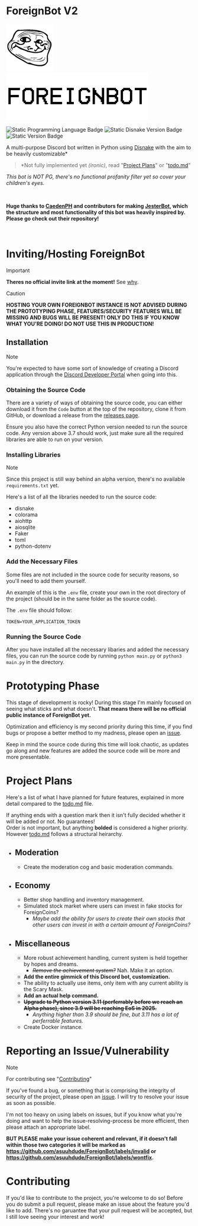 # ForeignBot V2

<p float="left">
    <img src="./resources/icon.png">
    <img src="./resources/text.png">
</p>

![Static Programming Language Badge](https://img.shields.io/badge/lang-Python%203.11.9-blue)
![Static Disnake Version Badge](https://img.shields.io/badge/disnake-v2.9.2-blue)
![Static Version Badge](https://img.shields.io/badge/latest-v1.0.1v2--prototype-yellow)


A multi-purpose Discord bot written in Python using [Disnake](https://github.com/DisnakeDev/disnake) with the aim to be heavily customizable*
>*Not fully implemented yet *(ironic)*, read "[Project Plans](#project-plans)" or "[todo.md](./todo.md)"

*This bot is NOT PG, there's no functional profanity filter yet so cover your children's eyes.*

<br />

**Huge thanks to [CaedenPH](https://github.com/CaedenPH) and contributors for making [JesterBot](https://github.com/CaedenPH/JesterBot), which the structure and most functionality of this bot was heavily inspired by. Please go check out their repository!**

<br />

# Inviting/Hosting ForeignBot

>[!IMPORTANT]
>**Theres no official invite link at the moment!** See [why](#prototyping-phase).

>[!CAUTION]
>**HOSTING YOUR OWN FOREIGNBOT INSTANCE IS NOT ADVISED DURING THE PROTOTYPING PHASE, FEATURES/SECURITY FEATURES WILL BE MISSING AND BUGS WILL BE PRESENT! ONLY DO THIS IF YOU KNOW WHAT YOU'RE DOING! DO NOT USE THIS IN PRODUCTION!**

## Installation
> [!NOTE]
> You're expected to have some sort of knowledge of creating a Discord application through the [Discord Developer Portal](https://discord.com/developers/applications) when going into this.

### Obtaining the Source Code
There are a variety of ways of obtaining the source code, you can either download it from the `Code` button at the top of the repository, clone it from GitHub, or download a release from the [releases page](https://github.com/asuuhdude/ForeignBot/releases).

Ensure you also have the correct Python version needed to run the source code. Any version above 3.7 should work, just make sure all the required libraries are able to run on your version.

### Installing Libraries

> [!NOTE]
> Since this project is still way behind an alpha version, there's no available `requirements.txt` yet.

Here's a list of all the libraries needed to run the source code:
 - disnake
 - colorama
 - aiohttp
 - aiosqlite
 - Faker
 - toml
 - python-dotenv

### Add the Necessary Files

Some files are not included in the source code for security reasons, so you'll need to add them yourself.
<br />

An example of this is the `.env` file, create your own in the root directory of the project (should be in the same folder as the source code).
<br />

The `.env` file should follow:
```
TOKEN=YOUR_APPLICATION_TOKEN
```

### Running the Source Code

After you have installed all the necessary libaries and added the necessary files, you can run the source code by running `python main.py` or `python3 main.py` in the directory.

# Prototyping Phase
This stage of development is rocky! During this stage I'm mainly focused on seeing what sticks and what doesn't. **That means there will be no official public instance of ForeignBot yet.**
<br />

Optimization and efficiency is my second priority during this time, if you find bugs or propose a better method to my madness, please open an [issue](#reporting-an-issuevulnerability).

Keep in mind the source code during this time will look chaotic, as updates go along and new features are added the source code will be more and more presentable.

# Project Plans
Here's a list of what I have planned for future features, explained in more detail compared to the [todo.md](./todo.md) file.
<br />

If anything ends with a question mark then it isn't fully decided whether it will be added or not. No guarantees!
<br />
Order is not important, but anything **bolded** is considered a higher priority. However [todo.md](./todo.md) follows a structural heirarchy.


- Moderation
  - 
  - Create the moderation cog and basic moderation commands.
- Economy
  - 
  - Better shop handling and inventory management.
  - Simulated stock market where users can invest in fake stocks for ForeignCoins?
    - *Maybe add the ability for users to create their own stocks that other users can invest in with a certain amount of ForeignCoins?*
- Miscellaneous
  - 
  - More robust achievement handling, current system is held together by hopes and dreams.
    - ~~*Remove the achievement system?*~~ Nah. Make it an option.
  - **Add the entire gimmick of this Discord bot, customization.**
  - The ability to actually use items, only item with any current ability is the Scary Mask.
  - **Add an actual help command.**
  - ~~**Upgrade to Python version 3.11 (perferrably before we reach an Alpha phase), since 3.9 will be reaching EoS in 2025.**~~
    - *Anything higher than 3.9 should be fine, but 3.11 has a lot of perferrable features.*
  - Create Docker instance.

# Reporting an Issue/Vulnerability

> [!NOTE]
> For contributing see "[Contributing](#contributing)"

If you've found a bug, or something that is comprising the integrity of security of the project, please open an [issue](https://github.com/asuuhdude/ForeignBot/issues). I will try to resolve your issue as soon as possible.
<br />

I'm not too heavy on using labels on issues, but if you know what you're doing and want to help the issue-resolving-process be more efficient, then please attach an appropriate label.
<br />

**BUT PLEASE make your issue coherent and relevant, if it doesn't fall within those two categories it will be marked as https://github.com/asuuhdude/ForeignBot/labels/invalid or https://github.com/asuuhdude/ForeignBot/labels/wontfix.**

# Contributing

If you'd like to contribute to the project, you're welcome to do so! Before you do submit a pull request, please make an issue about the feature you'd like to add. There's no garuantee that your pull request will be accepted, but I still love seeing your interest and work!